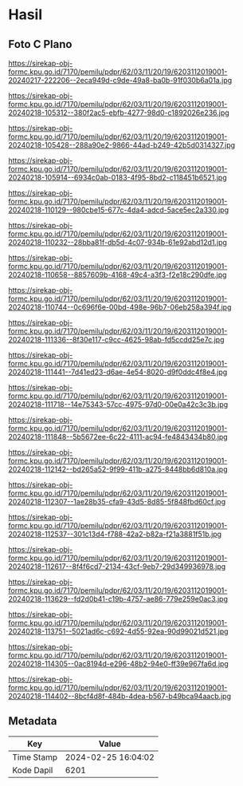 # Hasil

## Foto C Plano

https://sirekap-obj-formc.kpu.go.id/7170/pemilu/pdpr/62/03/11/20/19/6203112019001-20240217-222206--2eca949d-c9de-49a8-ba0b-91f030b6a01a.jpg

https://sirekap-obj-formc.kpu.go.id/7170/pemilu/pdpr/62/03/11/20/19/6203112019001-20240218-105312--380f2ac5-ebfb-4277-98d0-c1892026e236.jpg

https://sirekap-obj-formc.kpu.go.id/7170/pemilu/pdpr/62/03/11/20/19/6203112019001-20240218-105428--288a90e2-9866-44ad-b249-42b5d0314327.jpg

https://sirekap-obj-formc.kpu.go.id/7170/pemilu/pdpr/62/03/11/20/19/6203112019001-20240218-105914--6934c0ab-0183-4f95-8bd2-c118451b6521.jpg

https://sirekap-obj-formc.kpu.go.id/7170/pemilu/pdpr/62/03/11/20/19/6203112019001-20240218-110129--980cbe15-677c-4da4-adcd-5ace5ec2a330.jpg

https://sirekap-obj-formc.kpu.go.id/7170/pemilu/pdpr/62/03/11/20/19/6203112019001-20240218-110232--28bba81f-db5d-4c07-934b-61e92abd12d1.jpg

https://sirekap-obj-formc.kpu.go.id/7170/pemilu/pdpr/62/03/11/20/19/6203112019001-20240218-110658--8857609b-4168-49c4-a3f3-f2e18c290dfe.jpg

https://sirekap-obj-formc.kpu.go.id/7170/pemilu/pdpr/62/03/11/20/19/6203112019001-20240218-110744--0c696f6e-00bd-498e-96b7-06eb258a394f.jpg

https://sirekap-obj-formc.kpu.go.id/7170/pemilu/pdpr/62/03/11/20/19/6203112019001-20240218-111336--8f30e117-c9cc-4625-98ab-fd5ccdd25e7c.jpg

https://sirekap-obj-formc.kpu.go.id/7170/pemilu/pdpr/62/03/11/20/19/6203112019001-20240218-111441--7d41ed23-d6ae-4e54-8020-d9f0ddc4f8e4.jpg

https://sirekap-obj-formc.kpu.go.id/7170/pemilu/pdpr/62/03/11/20/19/6203112019001-20240218-111718--14e75343-57cc-4975-97d0-00e0a42c3c3b.jpg

https://sirekap-obj-formc.kpu.go.id/7170/pemilu/pdpr/62/03/11/20/19/6203112019001-20240218-111848--5b5672ee-6c22-4111-ac94-fe4843434b80.jpg

https://sirekap-obj-formc.kpu.go.id/7170/pemilu/pdpr/62/03/11/20/19/6203112019001-20240218-112142--bd265a52-9f99-411b-a275-8448bb6d810a.jpg

https://sirekap-obj-formc.kpu.go.id/7170/pemilu/pdpr/62/03/11/20/19/6203112019001-20240218-112307--1ae28b35-cfa9-43d5-8d85-5f848fbd60cf.jpg

https://sirekap-obj-formc.kpu.go.id/7170/pemilu/pdpr/62/03/11/20/19/6203112019001-20240218-112537--301c13d4-f788-42a2-b82a-f21a3881f51b.jpg

https://sirekap-obj-formc.kpu.go.id/7170/pemilu/pdpr/62/03/11/20/19/6203112019001-20240218-112617--8f4f6cd7-2134-43cf-9eb7-29d349936978.jpg

https://sirekap-obj-formc.kpu.go.id/7170/pemilu/pdpr/62/03/11/20/19/6203112019001-20240218-113629--fd2d0b41-c19b-4757-ae86-779e259e0ac3.jpg

https://sirekap-obj-formc.kpu.go.id/7170/pemilu/pdpr/62/03/11/20/19/6203112019001-20240218-113751--5021ad6c-c692-4d55-92ea-90d99021d521.jpg

https://sirekap-obj-formc.kpu.go.id/7170/pemilu/pdpr/62/03/11/20/19/6203112019001-20240218-114305--0ac8194d-e296-48b2-94e0-ff39e967fa6d.jpg

https://sirekap-obj-formc.kpu.go.id/7170/pemilu/pdpr/62/03/11/20/19/6203112019001-20240218-114402--8bcf4d8f-484b-4dea-b567-b49bca94aacb.jpg


## Metadata

| Key        | Value               |
| ---------- | ------------------- |
| Time Stamp | 2024-02-25 16:04:02 |
| Kode Dapil | 6201                |



